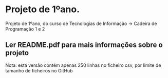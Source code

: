 # Projeto de 1ºano.
Projeto de 1ºano, do curso de Tecnologias de Informação -> Cadeira de Programação 1 e 2 

## Ler README.pdf para mais informações sobre o projeto

Nota: esta versão contém apenas 250 linhas no ficheiro csv, por limite de tamanho de ficheiros no GitHub
